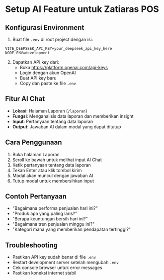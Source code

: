 # Setup AI Feature untuk Zatiaras POS

## Konfigurasi Environment

1. Buat file `.env` di root project dengan isi:
```env
VITE_DEEPSEEK_API_KEY=your_deepseek_api_key_here
NODE_ENV=development
```

2. Dapatkan API key dari:
   - Buka https://platform.openai.com/api-keys
   - Login dengan akun OpenAI
   - Buat API key baru
   - Copy dan paste ke file `.env`

## Fitur AI Chat

- **Lokasi**: Halaman Laporan (`/laporan`)
- **Fungsi**: Menganalisis data laporan dan memberikan insight
- **Input**: Pertanyaan tentang data laporan
- **Output**: Jawaban AI dalam modal yang dapat ditutup

## Cara Penggunaan

1. Buka halaman Laporan
2. Scroll ke bawah untuk melihat input AI Chat
3. Ketik pertanyaan tentang data laporan
4. Tekan Enter atau klik tombol kirim
5. Modal akan muncul dengan jawaban AI
6. Tutup modal untuk membersihkan input

## Contoh Pertanyaan

- "Bagaimana performa penjualan hari ini?"
- "Produk apa yang paling laris?"
- "Berapa keuntungan bersih hari ini?"
- "Bagaimana tren penjualan minggu ini?"
- "Kategori mana yang memberikan pendapatan tertinggi?"

## Troubleshooting

- Pastikan API key sudah benar di file `.env`
- Restart development server setelah mengubah `.env`
- Cek console browser untuk error messages
- Pastikan koneksi internet stabil
